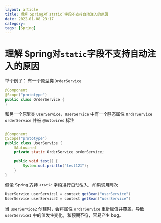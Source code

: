 ```yaml
---
layout: article  
title: 理解 Spring对`static`字段不支持自动注入的原因  
date: 2022-01-08 23:17  
category:
tags: [Spring]
---
```


# 理解 Spring对`static`字段不支持自动注入的原因

举个例子：
有一个原型类 `OrderService`
```java
@Component
@Scope("prototype")
public class OrderService {
}
```
和另一个原型类 `UserService`，`UserService` 中有一个静态属性 `OrderService orderService` 并被 `@Autowired` 标注
```java

@Component
@Scope("prototype")
public class UserService {
    @Autowired
    private static OrderService orderService;

    public void test() {
        System.out.println("test123");
    }
}
```

假设 Spring 支持 `static` 字段进行自动注入，如果调用两次
```java
UserService userService1 = context.getBean("userService")
UserService userService2 = context.getBean("userService")
```
当 `userService2` 创建时，会将属性 `orderService` 重新赋值并覆盖，导致 `userService1` 中的值发生变化，和预期不符，容易产生 bug。
